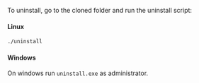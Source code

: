 To uninstall, go to the cloned folder and run the uninstall script:

#### Linux
```bash
./uninstall
```
#### Windows
On windows run `uninstall.exe` as administrator.
